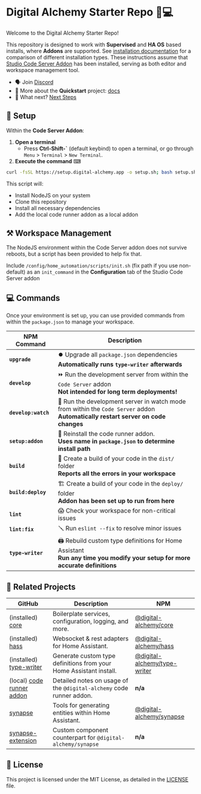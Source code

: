 # Digital Alchemy Starter Repo 🏡💻

Welcome to the Digital Alchemy Starter Repo!

This repository is designed to work with **Supervised** and **HA OS** based installs, where **Addons** are supported. See [installation documentation](https://www.home-assistant.io/installation/#advanced-installation-methods) for a comparison of different installation types. These instructions assume that [Studio Code Server Addon](https://github.com/hassio-addons/addon-vscode) has been installed, serving as both editor and workspace management tool.

- 🗣️ Join [Discord](https://discord.gg/JkZ35Gv97Y)
- 📖 More about the **Quickstart** project: [docs](https://docs.digital-alchemy.app/docs/home-automation/quickstart/automation-quickstart/)
- 🤖 What next? [Next Steps](https://docs.digital-alchemy.app/docs/home-automation/quickstart/automation-quickstart/next-steps)

## 🚀 Setup

Within the **Code Server Addon**:

1. **Open a terminal**
   - Press **Ctrl-Shift-\`** (default keybind) to open a terminal, or go through `Menu` > `Terminal` > `New Terminal`.
2. **Execute the command** ⌨
```bash
curl -fsSL https://setup.digital-alchemy.app -o setup.sh; bash setup.sh
```

This script will:
- Install NodeJS on your system
- Clone this repository
- Install all necessary dependencies
- Add the local code runner addon as a local addon

## ⚒️ Workspace Management

The NodeJS environment within the Code Server addon does not survive reboots, but a script has been provided to help fix that.

Include `/config/home_automation/scripts/init.sh` (fix path if you use non-default) as an `init_command` in the **Configuration** tab of the Studio Code Server addon

## 💻 Commands

Once your environment is set up, you can use provided commands from within the `package.json` to manage your workspace.

| NPM Command | Description |
| ---- | ---- |
| **`upgrade`** | ⏺️ Upgrade all `package.json` dependencies<br>**Automatically runs `type-writer` afterwards** |
| **`develop`** | ⏩ Run the development server from within the `Code Server` addon<br>**Not intended for long term deployments!** |
| **`develop:watch`** | 👀 Run the development server in watch mode from within the `Code Server` addon<br>**Automatically restart server on code changes** |
| **`setup:addon`** | 🔁 Reinstall the code runner addon. <br>**Uses name in `package.json` to determine install path** |
| **`build`** | 🔨 Create a build of your code in the `dist/` folder<br>**Reports all the errors in your workspace** |
| **`build:deploy`** | 🏗️ Create a build of your code in the `deploy/` folder<br>**Addon has been set up to run from here** |
| **`lint`** | 😱 Check your workspace for non-critical issues |
| **`lint:fix`** | 🪛 Run `eslint --fix` to resolve minor issues |
| **`type-writer`** | 🖨️ Rebuild custom type definitions for Home Assistant<br>**Run any time you modify your setup for more accurate definitions** |


## 🤝 Related Projects

| GitHub                                                                       | Description                                                          | NPM                                                                                     |
| ---------------------------------------------------------------------------- | -------------------------------------------------------------------- | --------------------------------------------------------------------------------------- |
| (installed) [core](https://github.com/Digital-Alchemy-TS/core)               | Boilerplate services, configuration, logging, and more.              | [@digital-alchemy/core](https://www.npmjs.com/package/@digital-alchemy/core)           |
| (installed) [hass](https://github.com/Digital-Alchemy-TS/hass)               | Websocket & rest adapters for Home Assistant.                        | [@digital-alchemy/hass](https://www.npmjs.com/package/@digital-alchemy/hass)           |
| (installed) [type-writer](https://github.com/Digital-Alchemy-TS/type-writer)    | Generate custom type definitions from your Home Assistant install.   | [@digital-alchemy/type-writer](https://www.npmjs.com/package/@digital-alchemy/type-writer) |
| (local) [code runner addon](./addon/README.md)                               | Detailed notes on usage of the `@digital-alchemy` code runner addon. |          **n/a**                                                                                |
| [synapse](https://github.com/Digital-Alchemy-TS/synapse)                     | Tools for generating entities within Home Assistant.                 | [@digital-alchemy/synapse](https://www.npmjs.com/package/@digital-alchemy/synapse)     |
| [synapse-extension](https://github.com/Digital-Alchemy-TS/synapse-extension) | Custom component counterpart for `@digital-alchemy/synapse`          |             **n/a**                                                                            |

## 📄 License

This project is licensed under the MIT License, as detailed in the [LICENSE](./LICENSE) file.

